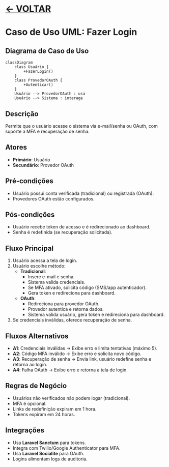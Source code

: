 # [ <- VOLTAR](../../README.md)

# Caso de Uso UML: Fazer Login

## Diagrama de Caso de Uso

```mermaid
classDiagram
    class Usuário {
        +FazerLogin()
    }
    class ProvedorOAuth {
        +Autenticar()
    }
    Usuário --> ProvedorOAuth : usa
    Usuário --> Sistema : interage
```

## Descrição
Permite que o usuário acesse o sistema via e-mail/senha ou OAuth, com suporte a MFA e recuperação de senha.

## Atores
- **Primário**: Usuário
- **Secundário**: Provedor OAuth

## Pré-condições
- Usuário possui conta verificada (tradicional) ou registrada (OAuth).
- Provedores OAuth estão configurados.

## Pós-condições
- Usuário recebe token de acesso e é redirecionado ao dashboard.
- Senha é redefinida (se recuperação solicitada).

## Fluxo Principal
1. Usuário acessa a tela de login.
2. Usuário escolhe método:
   - **Tradicional**:
     - Insere e-mail e senha.
     - Sistema valida credenciais.
     - Se MFA ativado, solicita código (SMS/app autenticador).
     - Gera token e redireciona para dashboard.
   - **OAuth**:
     - Redireciona para provedor OAuth.
     - Provedor autentica e retorna dados.
     - Sistema valida usuário, gera token e redireciona para dashboard.
3. Se credenciais inválidas, oferece recuperação de senha.

## Fluxos Alternativos
- **A1**: Credenciais inválidas → Exibe erro e limita tentativas (máximo 5).
- **A2**: Código MFA inválido → Exibe erro e solicita novo código.
- **A3**: Recuperação de senha → Envia link, usuário redefine senha e retorna ao login.
- **A4**: Falha OAuth → Exibe erro e retorna à tela de login.

## Regras de Negócio
- Usuários não verificados não podem logar (tradicional).
- MFA é opcional.
- Links de redefinição expiram em 1 hora.
- Tokens expiram em 24 horas.

## Integrações
- Usa **Laravel Sanctum** para tokens.
- Integra com Twilio/Google Authenticator para MFA.
- Usa **Laravel Socialite** para OAuth.
- Logins alimentam logs de auditoria.